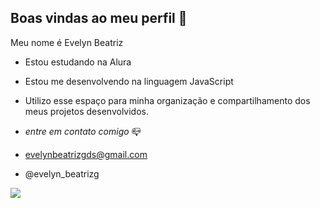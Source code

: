## Boas vindas ao meu perfil 🏁

Meu nome é Evelyn Beatriz 

- Estou estudando na Alura 
- Estou me desenvolvendo na linguagem JavaScript
- Utilizo esse espaço para minha organização e compartilhamento dos meus projetos desenvolvidos.

- _entre em contato comigo_ 📪

- evelynbeatrizgds@gmail.com
- @evelyn_beatrizg


 ![](https://media1.tenor.com/m/Ja0lDN7CCo0AAAAd/horse-gouser.gif)
